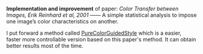 **Implementation and improvement** of paper: *Color Transfer between Images, Erik Reinhard et al, 2001* —— A simple statistical analysis to impose one image’s color characteristics on another.

I put forward a method called [PureColorGuidedStyle](#PureColorGuidedStyle) which is a easier, faster more controllable version based on this paper's method. It can obtain better results most of the time.

